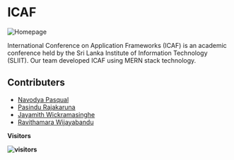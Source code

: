 # ICAF

![Homepage](https://user-images.githubusercontent.com/68048593/147805378-a63dfc20-984d-4d61-a701-74a56dba7645.png)

International Conference on Application Frameworks (ICAF) is an academic conference held by the Sri Lanka Institute of Information Technology (SLIIT). Our team developed ICAF using MERN stack technology.

## Contributers

- [Navodya Pasqual](https://github.com/NavodyaPasqual)
- [Pasindu Rajakaruna](https://github.com/Anubis-cmyk)
- [Jayamith Wickramasinghe](https://github.com/Jayamith-Leapstitch)
- [Ravithamara Wijayabandu](https://github.com/IT19395906)

<b>Visitors<b/>
<br/>

![visitors](https://visitor-badge.laobi.icu/badge?page_id=AF-ConferencePlanner.visitor-badge)
